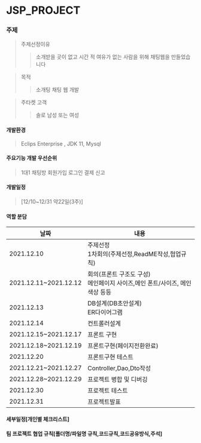 # JSP_PROJECT
### 주제
>주제선정이유
>> 소개받을 곳이 없고 시간 적 여유가 없는 사람을 위해 채팅웹을 만들었습니다

> 목적
>> 소개팅 채팅 웹 개발

> 주타켓 고객
>> 솔로 남성 또는 여성

#### 개발환경
> Eclips Enterprise , JDK 11, Mysql

#### 주요기능 개발 우선순위
> 1대1 채팅방
> 회원가입
> 로그인
> 결제
> 신고

#### 개발일정
> [12/10~12/31 약22일(3주)]

#### 역할 분담
|날짜|내용|
|---|---|
|2021.12.10|주제선정<br>1차회의(주제선정,ReadME작성,협업규칙)|
|2021.12.11~2021.12.12|회의(프론트 구조도 구성)<br> 메인페이지 사이즈,메인 폰트/사이즈, 메인 색상 등등 |
|2021.12.13|DB설계(DB초안설계)<br> ER다이어그램|
|2021.12.14|컨트롤러설계|
|2021.12.15~2021.12.17|프론트 구현|
|2021.12.18~2021.12.19|프론트구현(페이지전환완료)|
|2021.12.20|프론트구현 테스트|
|2021.12.21~2021.12.27|Controller,Dao,Dto작성|
|2021.12.28~2021.12.29|프로젝트 병합 및 디버깅|
|2021.12.30|프로젝트 테스트|
|2021.12.31|프로젝트발표|
#### 세부일정[개인별 체크리스트]


#### 팀 프로젝트 협업 규칙[폴더명/파일명 규칙,코드규칙,코드공유방식,주석]
